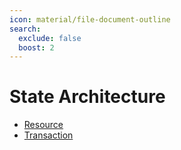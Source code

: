 ```yaml
---
icon: material/file-document-outline
search:
  exclude: false
  boost: 2
---
```


# State Architecture

- [Resource](./resource.md)
- [Transaction](./transaction.md)